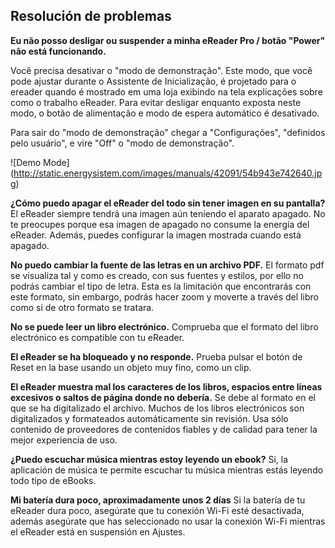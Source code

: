 ## Resolución de problemas

**Eu não posso desligar ou suspender a minha eReader Pro / botão "Power" não está funcionando.**

Você precisa desativar o "modo de demonstração". Este modo, que você pode ajustar durante o Assistente de Inicialização, é projetado para o ereader quando é mostrado em uma loja exibindo na tela explicações sobre como o trabalho eReader. Para evitar desligar enquanto exposta neste modo, o botão de alimentação e modo de espera automático é desativado.

Para sair do "modo de demonstração" chegar a "Configurações", "definidos pelo usuário", e vire "Off" o "modo de demonstração".

![Demo Mode] (http://static.energysistem.com/images/manuals/42091/54b943e742640.jpg)



**¿Cómo puedo apagar el eReader del todo sin tener imagen en su pantalla?**
El eReader siempre tendrá una imagen aún teniendo el aparato apagado. No te preocupes porque esa imagen de apagado no consume la energía del eReader. Además, puedes configurar la imagen mostrada cuando está apagado.

**No puedo cambiar la fuente de las letras en un archivo PDF.**
El formato pdf se visualiza tal y como es creado, con sus fuentes y estilos, por ello no podrás cambiar el tipo de letra. Esta es la limitación que encontrarás con este formato, sin embargo, podrás hacer zoom y moverte a través del libro como si de otro formato se tratara.

**No se puede leer un libro electrónico.**
Comprueba que el formato del libro electrónico es compatible con tu eReader.

**El eReader se ha bloqueado y no responde.**
Prueba pulsar el botón de Reset en la base usando un objeto muy fino, como un clip.

**El eReader muestra mal los caracteres de los libros, espacios entre líneas excesivos o saltos de página donde no debería.**
Se debe al formato en el que se ha digitalizado el archivo. Muchos de los libros electrónicos son digitalizados y formateados automáticamente sin revisión. Usa sólo contenido de proveedores de contenidos fiables y de calidad para tener la mejor experiencia de uso.

**¿Puedo escuchar música mientras estoy leyendo un ebook?**
 Si, la aplicación de música te permite escuchar tu música mientras estás leyendo todo tipo de eBooks. 

**Mi batería dura poco, aproximadamente unos 2 días**
Si la batería de tu eReader dura poco, asegúrate que tu conexión Wi-Fi esté desactivada, además asegúrate que has seleccionado no usar la conexión Wi-Fi mientras el eReader está en suspensión en Ajustes.
